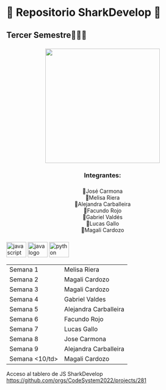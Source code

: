 
<h1 align="left">🦈 Repositorio SharkDevelop 🦈</h1>

###

<h2 align="left">Tercer Semestre🧑🏻‍💻</h2>


###
<div align="center">
  <img height="300" src="https://user-images.githubusercontent.com/104911206/232939844-0ff200f9-f0d8-4c96-9fe4-49cffe859ab6.gif"  />
</div>

###

<h3 align="center">Integrantes:</h3>

###

<p align="center">🦈José Carmona <br>🦈Melisa Riera<br>🦈Alejandra Carballeira<br>🦈Facundo Rojo<br>🦈Gabriel Valdés <br>🦈Lucas Gallo<br>🦈Magali Cardozo</p>

###

<div align="left">
  <img src="https://cdn.jsdelivr.net/gh/devicons/devicon/icons/javascript/javascript-original.svg" height="40" width="52" alt="javascript logo"  />
  <img src="https://cdn.jsdelivr.net/gh/devicons/devicon/icons/java/java-original.svg" height="40" width="52" alt="java logo"  />
  <img src="https://cdn.jsdelivr.net/gh/devicons/devicon/icons/python/python-original.svg" height="40" width="52" alt="python logo"  />
</div>
<div>

<table>
  <tr>
    <td>Semana 1</td>
    <td>Melisa Riera</td>
  </tr>
  <tr>
    <td>Semana 2</td>
    <td>Magali Cardozo</td>
  </tr>
  <tr>
    <td>Semana 3</td>
    <td>Magali Cardozo</td>
  </tr>
  <tr>
    <td>Semana 4</td>
    <td>Gabriel Valdes</td>
  </tr>
  <tr>
    <td>Semana 5</td>
    <td>Alejandra Carballeira</td>
  </tr>
  <tr>
    <td>Semana 6</td>
    <td>Facundo Rojo</td>
  </tr>
  <tr>
    <td>Semana 7</td>
    <td>Lucas Gallo</td>
  </tr>
  <tr>
    <td>Semana 8</td>
    <td>Jose Carmona</td>
  </tr>
   <tr>
    <td>Semana 9</td>
    <td>Alejandra Carballeira</td>
  </tr>
   <tr>
    <td>Semana <10/td>
    <td>Magali Cardozo</td>
  </tr>
</table>

</div>

<div> Acceso al tablero de JS SharkDevelop</div>
<a href="https://github.com/orgs/CodeSystem2022/projects/281">https://github.com/orgs/CodeSystem2022/projects/281</a>

###

